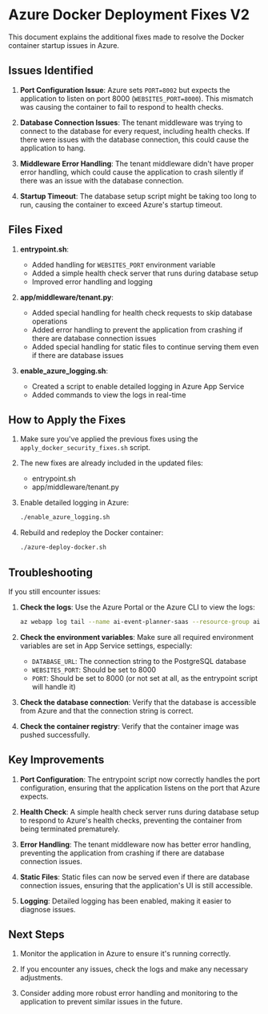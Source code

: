 # Azure Docker Deployment Fixes V2

This document explains the additional fixes made to resolve the Docker container startup issues in Azure.

## Issues Identified

1. **Port Configuration Issue**: Azure sets `PORT=8002` but expects the application to listen on port 8000 (`WEBSITES_PORT=8000`). This mismatch was causing the container to fail to respond to health checks.

2. **Database Connection Issues**: The tenant middleware was trying to connect to the database for every request, including health checks. If there were issues with the database connection, this could cause the application to hang.

3. **Middleware Error Handling**: The tenant middleware didn't have proper error handling, which could cause the application to crash silently if there was an issue with the database connection.

4. **Startup Timeout**: The database setup script might be taking too long to run, causing the container to exceed Azure's startup timeout.

## Files Fixed

1. **entrypoint.sh**:
   - Added handling for `WEBSITES_PORT` environment variable
   - Added a simple health check server that runs during database setup
   - Improved error handling and logging

2. **app/middleware/tenant.py**:
   - Added special handling for health check requests to skip database operations
   - Added error handling to prevent the application from crashing if there are database connection issues
   - Added special handling for static files to continue serving them even if there are database issues

3. **enable_azure_logging.sh**:
   - Created a script to enable detailed logging in Azure App Service
   - Added commands to view the logs in real-time

## How to Apply the Fixes

1. Make sure you've applied the previous fixes using the `apply_docker_security_fixes.sh` script.

2. The new fixes are already included in the updated files:
   - entrypoint.sh
   - app/middleware/tenant.py

3. Enable detailed logging in Azure:
   ```bash
   ./enable_azure_logging.sh
   ```

4. Rebuild and redeploy the Docker container:
   ```bash
   ./azure-deploy-docker.sh
   ```

## Troubleshooting

If you still encounter issues:

1. **Check the logs**: Use the Azure Portal or the Azure CLI to view the logs:
   ```bash
   az webapp log tail --name ai-event-planner-saas --resource-group ai-event-planner-rg
   ```

2. **Check the environment variables**: Make sure all required environment variables are set in App Service settings, especially:
   - `DATABASE_URL`: The connection string to the PostgreSQL database
   - `WEBSITES_PORT`: Should be set to 8000
   - `PORT`: Should be set to 8000 (or not set at all, as the entrypoint script will handle it)

3. **Check the database connection**: Verify that the database is accessible from Azure and that the connection string is correct.

4. **Check the container registry**: Verify that the container image was pushed successfully.

## Key Improvements

1. **Port Configuration**: The entrypoint script now correctly handles the port configuration, ensuring that the application listens on the port that Azure expects.

2. **Health Check**: A simple health check server runs during database setup to respond to Azure's health checks, preventing the container from being terminated prematurely.

3. **Error Handling**: The tenant middleware now has better error handling, preventing the application from crashing if there are database connection issues.

4. **Static Files**: Static files can now be served even if there are database connection issues, ensuring that the application's UI is still accessible.

5. **Logging**: Detailed logging has been enabled, making it easier to diagnose issues.

## Next Steps

1. Monitor the application in Azure to ensure it's running correctly.

2. If you encounter any issues, check the logs and make any necessary adjustments.

3. Consider adding more robust error handling and monitoring to the application to prevent similar issues in the future.
